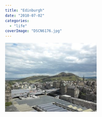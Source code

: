 ```yaml
---
title: "Edinburgh"
date: "2010-07-02"
categories: 
  - "life"
coverImage: "DSCN6176.jpg"
---
```


[![](images/DSCN6176-300x225.jpg)](https://blog.kaleighscruggs.com/wp-content/uploads/2010/07/DSCN6176.jpg)
